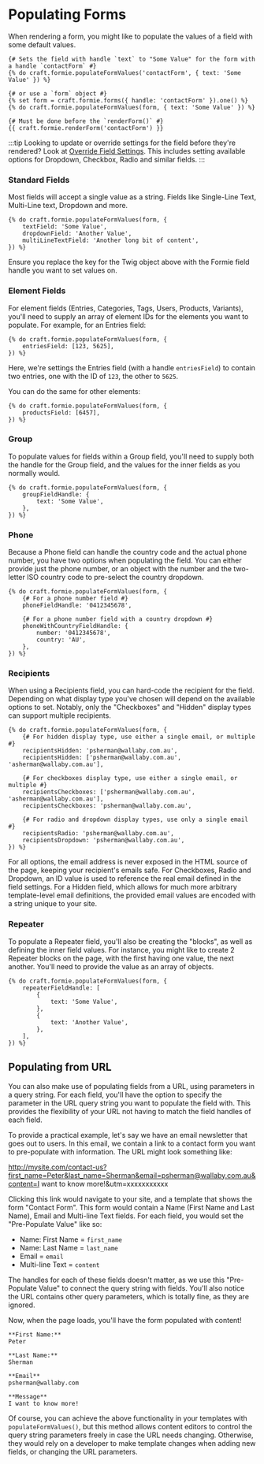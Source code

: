 # Populating Forms
When rendering a form, you might like to populate the values of a field with some default values.

```twig
{# Sets the field with handle `text` to "Some Value" for the form with a handle `contactForm` #}
{% do craft.formie.populateFormValues('contactForm', { text: 'Some Value' }) %}

{# or use a `form` object #}
{% set form = craft.formie.forms({ handle: 'contactForm' }).one() %}
{% do craft.formie.populateFormValues(form, { text: 'Some Value' }) %}

{# Must be done before the `renderForm()` #}
{{ craft.formie.renderForm('contactForm') }}
```

:::tip
Looking to update or override settings for the field before they're rendered? Look at [Override Field Settings](docs:template-guides/rendering-fields#override-field-settings). This includes setting available options for Dropdown, Checkbox, Radio and similar fields.
:::

### Standard Fields
Most fields will accept a single value as a string. Fields like Single-Line Text, Multi-Line text, Dropdown and more.

```twig
{% do craft.formie.populateFormValues(form, {
    textField: 'Some Value',
    dropdownField: 'Another Value',
    multiLineTextField: 'Another long bit of content',
}) %}
```

Ensure you replace the key for the Twig object above with the Formie field handle you want to set values on.

### Element Fields
For element fields (Entries, Categories, Tags, Users, Products, Variants), you'll need to supply an array of element IDs for the elements you want to populate. For example, for an Entries field:

```twig
{% do craft.formie.populateFormValues(form, {
    entriesField: [123, 5625],
}) %}
```

Here, we're settings the Entries field (with a handle `entriesField`) to contain two entries, one with the ID of `123`, the other to `5625`.

You can do the same for other elements:

```twig
{% do craft.formie.populateFormValues(form, {
    productsField: [6457],
}) %}
```

### Group
To populate values for fields within a Group field, you'll need to supply both the handle for the Group field, and the values for the inner fields as you normally would.

```twig
{% do craft.formie.populateFormValues(form, {
    groupFieldHandle: {
        text: 'Some Value',
    },
}) %}
```

### Phone
Because a Phone field can handle the country code and the actual phone number, you have two options when populating the field. You can either provide just the phone number, or an object with the number and the two-letter ISO country code to pre-select the country dropdown.

```twig
{% do craft.formie.populateFormValues(form, {
    {# For a phone number field #}
    phoneFieldHandle: '0412345678',

    {# For a phone number field with a country dropdown #}
    phoneWithCountryFieldHandle: {
        number: '0412345678',
        country: 'AU',
    },
}) %}
```

### Recipients
When using a Recipients field, you can hard-code the recipient for the field. Depending on what display type you've chosen will depend on the available options to set. Notably, only the "Checkboxes" and "Hidden" display types can support multiple recipients.

```twig
{% do craft.formie.populateFormValues(form, {
    {# For hidden display type, use either a single email, or multiple #}
    recipientsHidden: 'psherman@wallaby.com.au',
    recipientsHidden: ['psherman@wallaby.com.au', 'asherman@wallaby.com.au'],

    {# For checkboxes display type, use either a single email, or multiple #}
    recipientsCheckboxes: ['psherman@wallaby.com.au', 'asherman@wallaby.com.au'],
    recipientsCheckboxes: 'psherman@wallaby.com.au',

    {# For radio and dropdown display types, use only a single email #}
    recipientsRadio: 'psherman@wallaby.com.au',
    recipientsDropdown: 'psherman@wallaby.com.au',
}) %}
```

For all options, the email address is never exposed in the HTML source of the page, keeping your recipient's emails safe. For Checkboxes, Radio and Dropdown, an ID value is used to reference the real email defined in the field settings. For a Hidden field, which allows for much more arbitrary template-level email definitions, the provided email values are encoded with a string unique to your site.

### Repeater
To populate a Repeater field, you'll also be creating the "blocks", as well as defining the inner field values. For instance, you might like to create 2 Repeater blocks on the page, with the first having one value, the next another. You'll need to provide the value as an array of objects.

```twig
{% do craft.formie.populateFormValues(form, {
    repeaterFieldHandle: [
        {
            text: 'Some Value',
        },
        {
            text: 'Another Value',
        },
    ],
}) %}
```

## Populating from URL
You can also make use of populating fields from a URL, using parameters in a query string. For each field, you'll have the option to specify the parameter in the URL query string you want to populate the field with. This provides the flexibility of your URL not having to match the field handles of each field.

To provide a practical example, let's say we have an email newsletter that goes out to users. In this email, we contain a link to a contact form you want to pre-populate with information. The URL might look something like:

http://mysite.com/contact-us?first_name=Peter&last_name=Sherman&email=psherman@wallaby.com.au&content=I want to know more!&utm=xxxxxxxxxxx

Clicking this link would navigate to your site, and a template that shows the form "Contact Form". This form would contain a Name (First Name and Last Name), Email and Multi-line Text fields. For each field, you would set the "Pre-Populate Value" like so:

- Name: First Name = `first_name`
- Name: Last Name = `last_name`
- Email = `email`
- Multi-line Text = `content`

The handles for each of these fields doesn't matter, as we use this "Pre-Populate Value" to connect the query string with fields. You'll also notice the URL contains other query parameters, which is totally fine, as they are ignored.

Now, when the page loads, you'll have the form populated with content!

```
**First Name:**
Peter

**Last Name:**
Sherman

**Email**
psherman@wallaby.com

**Message**
I want to know more!
```

Of course, you can achieve the above functionality in your templates with `populateFormValues()`, but this method allows content editors to control the query string parameters freely in case the URL needs changing. Otherwise, they would rely on a developer to make template changes when adding new fields, or changing the URL parameters.
